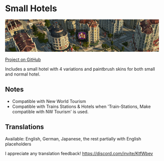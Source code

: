 # Small Hotels

![](./banner.png)

[Project on GitHub](https://github.com/jakobharder/anno-1800-jakobs-mods)

Includes a small hotel with 4 variations and paintbrush skins for both small and normal hotel.

## Notes

- Compatible with New World Tourism
- Compatible with Trains Stations & Hotels when 'Train-Stations, Make compatible with NW Tourism' is used.

## Translations

Available: English, German, Japanese, the rest partially with English placeholders

I appreciate any translation feedback! https://discord.com/invite/KtfWbev
